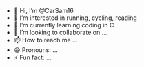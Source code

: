 - 👋 Hi, I’m @CarSam16
- 👀 I’m interested in running, cycling, reading
- 🌱 I’m currently learning coding in C
- 💞️ I’m looking to collaborate on ...
- 📫 How to reach me ...
- 😄 Pronouns: ...
- ⚡ Fun fact: ...

<!---
CarSam16/CarSam16 is a ✨ special ✨ repository because its `README.md` (this file) appears on your GitHub profile.
You can click the Preview link to take a look at your changes.
--->
